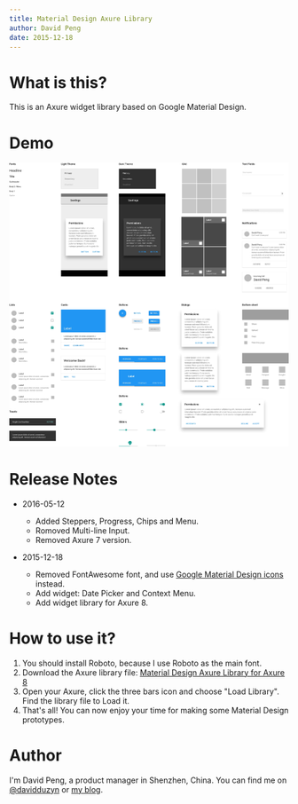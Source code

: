 ```yaml
---
title: Material Design Axure Library
author: David Peng
date: 2015-12-18
---
```


# What is this?

This is an Axure widget library based on Google Material Design.

# Demo

![Demo](./demo.jpg)

# Release Notes

-   2016-05-12

    *   Added Steppers, Progress, Chips and Menu.
    *   Romoved Multi-line Input.
    *   Removed Axure 7 version.

-   2015-12-18

    *   Removed FontAwesome font, and use [Google Material Design icons](https://github.com/google/material-design-icons/) instead.
    *   Add widget: Date Picker and Context Menu.
    *   Add widget library for Axure 8.

# How to use it?

1. You should install Roboto, because I use Roboto as the main font.
2. Download the Axure library file: [Material Design Axure Library for Axure 8](https://github.com/duzyn/material-axure-library/blob/master/material-design-8.rplib?raw=true)
3. Open your Axure, click the three bars icon and choose "Load Library". Find the library file to Load it.
4. That's all! You can now enjoy your time for making some Material Design prototypes.

# Author

I'm David Peng, a product manager in Shenzhen, China. You can find me on [@davidduzyn](http://twitter.com/davidduzyn) or [my blog](http://www.pengdaiwu.com).
